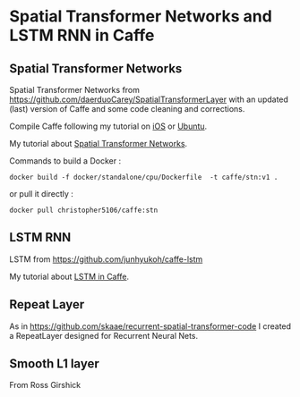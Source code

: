 # Spatial Transformer Networks and LSTM RNN in Caffe

## Spatial Transformer Networks

Spatial Transformer Networks from https://github.com/daerduoCarey/SpatialTransformerLayer with an updated (last) version of Caffe and some code cleaning and corrections.

Compile Caffe following my tutorial on [iOS](http://christopher5106.github.io/big/data/2015/07/16/deep-learning-install-caffe-cudnn-cuda-for-digits-python-on-mac-osx.html) or [Ubuntu](http://christopher5106.github.io/big/data/2015/07/16/deep-learning-install-caffe-cudnn-cuda-for-digits-python-on-ubuntu-14-04.html).

My tutorial about [Spatial Transformer Networks](http://christopher5106.github.io/big/data/2016/04/18/spatial-transformer-layers-caffe-tensorflow.html).

Commands to build a Docker :

    docker build -f docker/standalone/cpu/Dockerfile  -t caffe/stn:v1 .

or pull it directly :

    docker pull christopher5106/caffe:stn

## LSTM RNN

LSTM from https://github.com/junhyukoh/caffe-lstm

My tutorial about [LSTM in Caffe](http://christopher5106.github.io/deep/learning/2016/06/07/recurrent-neural-net-with-Caffe.html).

## Repeat Layer

As in https://github.com/skaae/recurrent-spatial-transformer-code I created a RepeatLayer designed for Recurrent Neural Nets.

## Smooth L1 layer

From Ross Girshick
